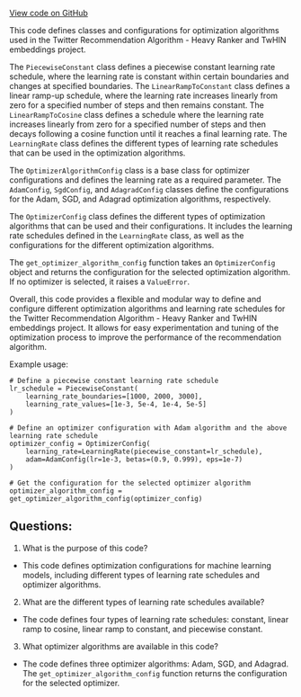 [View code on GitHub](https://github.com/twitter/the-algorithm-ml/optimizers/config.py)

This code defines classes and configurations for optimization algorithms used in the Twitter Recommendation Algorithm - Heavy Ranker and TwHIN embeddings project. 

The `PiecewiseConstant` class defines a piecewise constant learning rate schedule, where the learning rate is constant within certain boundaries and changes at specified boundaries. The `LinearRampToConstant` class defines a linear ramp-up schedule, where the learning rate increases linearly from zero for a specified number of steps and then remains constant. The `LinearRampToCosine` class defines a schedule where the learning rate increases linearly from zero for a specified number of steps and then decays following a cosine function until it reaches a final learning rate. The `LearningRate` class defines the different types of learning rate schedules that can be used in the optimization algorithms.

The `OptimizerAlgorithmConfig` class is a base class for optimizer configurations and defines the learning rate as a required parameter. The `AdamConfig`, `SgdConfig`, and `AdagradConfig` classes define the configurations for the Adam, SGD, and Adagrad optimization algorithms, respectively. 

The `OptimizerConfig` class defines the different types of optimization algorithms that can be used and their configurations. It includes the learning rate schedules defined in the `LearningRate` class, as well as the configurations for the different optimization algorithms. 

The `get_optimizer_algorithm_config` function takes an `OptimizerConfig` object and returns the configuration for the selected optimization algorithm. If no optimizer is selected, it raises a `ValueError`.

Overall, this code provides a flexible and modular way to define and configure different optimization algorithms and learning rate schedules for the Twitter Recommendation Algorithm - Heavy Ranker and TwHIN embeddings project. It allows for easy experimentation and tuning of the optimization process to improve the performance of the recommendation algorithm. 

Example usage:
```
# Define a piecewise constant learning rate schedule
lr_schedule = PiecewiseConstant(
    learning_rate_boundaries=[1000, 2000, 3000],
    learning_rate_values=[1e-3, 5e-4, 1e-4, 5e-5]
)

# Define an optimizer configuration with Adam algorithm and the above learning rate schedule
optimizer_config = OptimizerConfig(
    learning_rate=LearningRate(piecewise_constant=lr_schedule),
    adam=AdamConfig(lr=1e-3, betas=(0.9, 0.999), eps=1e-7)
)

# Get the configuration for the selected optimizer algorithm
optimizer_algorithm_config = get_optimizer_algorithm_config(optimizer_config)
```
## Questions: 
 1. What is the purpose of this code?
- This code defines optimization configurations for machine learning models, including different types of learning rate schedules and optimizer algorithms.

2. What are the different types of learning rate schedules available?
- The code defines four types of learning rate schedules: constant, linear ramp to cosine, linear ramp to constant, and piecewise constant.

3. What optimizer algorithms are available in this code?
- The code defines three optimizer algorithms: Adam, SGD, and Adagrad. The `get_optimizer_algorithm_config` function returns the configuration for the selected optimizer.